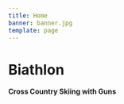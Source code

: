 ```yaml
---
title: Home
banner: banner.jpg
template: page
---
```


# Biathlon

**Cross Country Skiing with Guns**

